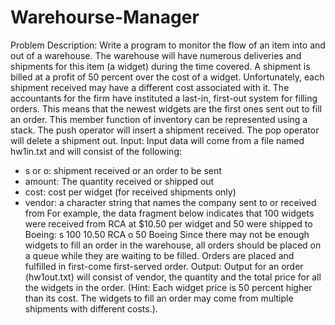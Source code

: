 # Warehourse-Manager

Problem Description:
Write a program to monitor the flow of an item into and out of a warehouse. The warehouse will have numerous deliveries
and shipments for this item (a widget) during the time covered. A shipment is billed at a profit of 50 percent over the cost
of a widget. Unfortunately, each shipment received may have a different cost associated with it. The accountants for the
firm have instituted a last-in, first-out system for filling orders. This means that the newest widgets are the first ones sent
out to fill an order. This member function of inventory can be represented using a stack. The push operator will insert a
shipment received. The pop operator will delete a shipment out.
Input:
Input data will come from a file named hw1in.txt and will consist of the following:
- s or o: shipment received or an order to be sent
- amount: The quantity received or shipped out
- cost: cost per widget (for received shipments only)
- vendor: a character string that names the company sent to or received from
For example, the data fragment below indicates that 100 widgets were received from RCA at $10.50 per widget and 50
were shipped to Boeing:
s 100 10.50 RCA
o 50 Boeing
Since there may not be enough widgets to fill an order in the warehouse, all orders should be placed on a queue while they
are waiting to be filled. Orders are placed and fulfilled in first-come first-served order.
Output:
Output for an order (hw1out.txt) will consist of vendor, the quantity and the total price for all the widgets in the order.
(Hint: Each widget price is 50 percent higher than its cost. The widgets to fill an order may come from multiple shipments
with different costs.).
